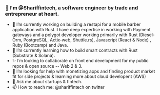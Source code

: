 ### 👋 I'm @Shariffintech, a software engineer by trade and entrepreneur at heart.
- 🔭 I’m currently working on building a restapi for a mobile barber application with Rust.
  I have deep expertise in working with Payment gateways and a polygot developer working primarily with Rust (Diesel- Orm, PostgreSQL, Actix-web, Shuttle.rs), Javascript (React & Node) , Ruby (Bootcamp) and Java.
- 🌱 I’m currently learning how to build smart contracts with Rust (Substrate & Solana).
- ✨ I’m looking to collaborate on front end development for my public repos & open source -- Web 2 & 3.
- 🤔 I’m looking for help with monetizing apps and finding product market fit for side projects & learning more about cloud developent (AWS)
- 💬 Ask me about startups & fintech.
- 📫 How to reach me: @shariffintech on twitter
